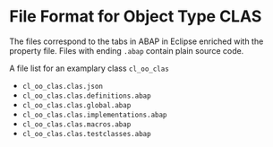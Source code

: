 # File Format for Object Type CLAS

The files correspond to the tabs in ABAP in Eclipse enriched with the property file.
Files with ending `.abap` contain plain source code.

A file list for an examplary class `cl_oo_clas`
* `cl_oo_clas.clas.json`
* `cl_oo_clas.clas.definitions.abap`
* `cl_oo_clas.clas.global.abap`
* `cl_oo_clas.clas.implementations.abap`
* `cl_oo_clas.clas.macros.abap`
* `cl_oo_clas.clas.testclasses.abap`